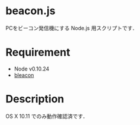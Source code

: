 # beacon.js

PCをビーコン発信機にする Node.js 用スクリプトです．

# Requirement

- Node v0.10.24
- [bleacon](https://github.com/sandeepmistry/node-bleacon)

# Description

OS X 10.11 でのみ動作確認済です．
